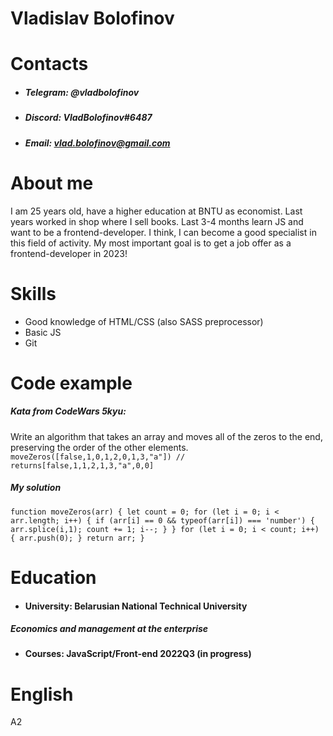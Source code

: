 # Vladislav Bolofinov

# Contacts
- ##### Telegram: @vladbolofinov 
- ##### Discord: VladBolofinov#6487
- ##### Email: vlad.bolofinov@gmail.com

# About me
I am 25 years old, have a higher education at BNTU as economist. Last years worked in shop where I sell books. Last 3-4 months learn JS and want to be a frontend-developer. I think, I can become a good specialist in this field of activity. My most important goal is to get a job offer as a frontend-developer in 2023!

# Skills
- Good knowledge of HTML/CSS (also SASS preprocessor)
- Basic JS
- Git

# Code example

##### Kata from CodeWars 5kyu:
Write an algorithm that takes an array and moves all of the zeros to the end, preserving the order of the other elements.
`moveZeros([false,1,0,1,2,0,1,3,"a"]) // returns[false,1,1,2,1,3,"a",0,0]`
##### My solution
`function moveZeros(arr) {
let count = 0;
for (let i = 0; i < arr.length; i++) {
    if (arr[i] == 0 && typeof(arr[i]) === 'number') {
        arr.splice(i,1);
        count += 1;
        i--;
    }
}
for (let i = 0; i < count; i++) {
    arr.push(0);
}
  return arr;
}`

# Education
- #### University: Belarusian National Technical University
##### Economics and management at the enterprise
- #### Courses: JavaScript/Front-end 2022Q3 (in progress)

# English
A2